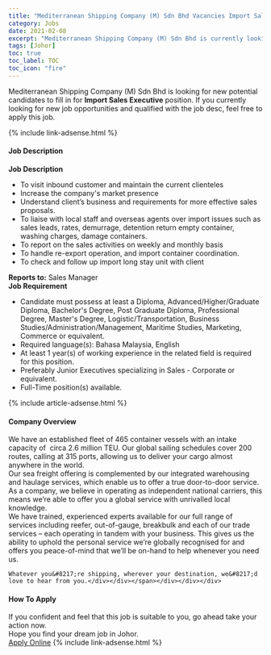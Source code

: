 ```yaml
---
title: "Mediterranean Shipping Company (M) Sdn Bhd Vacancies Import Sales Executive" 
category: Jobs 
date: 2021-02-08 
excerpt: "Mediterranean Shipping Company (M) Sdn Bhd is currently looking for suitable person to fill in the Import Sales Executive which based in Johor" 
tags: [Johor] 
toc: true 
toc_label: TOC 
toc_icon: "fire" 
--- 
```


<p>Mediterranean Shipping Company (M) Sdn Bhd is looking for new potential candidates to fill in for <b>Import Sales Executive</b> position. If you currently looking for new job opportunities and qualified with the job desc, feel free to apply this job.
</p>{% include link-adsense.html %} 
<div><div><h4>Job Description</h4></div><div><div><span><div><div><strong>Job Description</strong></div><ul><li>To visit inbound customer and maintain the current clienteles</li><li>Increase the company's market presence</li><li>Understand client&#8217;s business and requirements for more effective sales proposals.</li><li>To liaise with local staff and overseas agents over import issues such as sales leads, rates, demurrage, detention return empty container, washing charges, damage containers.</li><li>To report on the sales activities on weekly and monthly basis</li><li>To handle re-export operation, and import container coordination.&#160;</li><li>To check and follow up import long stay unit with client</li></ul><div><strong>Reports to:</strong> Sales Manager</div><div><strong>Job Requirement</strong></div><ul><li>Candidate must possess at least a Diploma, Advanced/Higher/Graduate Diploma, Bachelor's Degree, Post Graduate Diploma, Professional Degree, Master's Degree, Logistic/Transportation, Business Studies/Administration/Management, Maritime Studies, Marketing, Commerce or equivalent.</li><li>Required language(s): Bahasa Malaysia, English</li><li>At least 1 year(s) of working experience in the related field is required for this position.</li><li>Preferably Junior Executives specializing in Sales - Corporate or equivalent.</li><li>Full-Time position(s) available.</li></ul></div></span></div></div></div> 
{% include article-adsense.html %} 
<div><div><h4>Company Overview</h4></div><div><div><span><div><div>
<div>
		We have an established fleet of 465 container vessels with an intake capacity of&#160; circa 2.6 million TEU. Our global sailing schedules cover 200 routes, calling at 315 ports, allowing us to deliver your cargo almost anywhere in the world.</div>
<div>
		Our sea freight offering is complemented by our integrated warehousing and haulage services, which enable us to offer a true door-to-door service.</div>
<div>
		As a company, we believe in operating as independent national carriers, this means we&#8217;re able to offer you a global service with unrivalled local knowledge.</div>
<div>
		We have trained, experienced experts available for our full range of services including reefer, out-of-gauge, breakbulk and each of our trade services &#8211; each operating in tandem with your business. This gives us the ability to uphold the personal service we&#8217;re globally recognised for and offers you peace-of-mind that we&#8217;ll be on-hand to help whenever you need us.</div>
	
	Whatever you&#8217;re shipping, wherever your destination, we&#8217;d love to hear from you.</div></div></span></div></div></div> 
#### How To Apply 
If you confident and feel that this job is suitable to you, go ahead take your action now. <br/> 
Hope you find your dream job in Johor. <br/> 
<a href="https://www.jobstreet.com.my/en/job/import-sales-executive-4477855?jobId=jobstreet-my-job-4477855&" class="btn btn--info" target="_blank" rel="nofollow noopenner">Apply Online</a> 
{% include link-adsense.html %} 